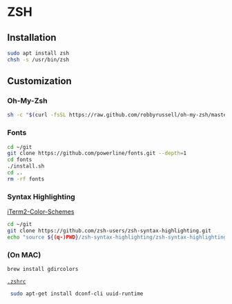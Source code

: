 # ZSH

## Installation

```sh
sudo apt install zsh
chsh -s /usr/bin/zsh
```

## Customization

### Oh-My-Zsh

```sh
sh -c "$(curl -fsSL https://raw.github.com/robbyrussell/oh-my-zsh/master/tools/install.sh)"
```


### Fonts

```sh
cd ~/git
git clone https://github.com/powerline/fonts.git --depth=1
cd fonts
./install.sh
cd ..
rm -rf fonts
```

### Syntax Highlighting

[iTerm2-Color-Schemes](https://github.com/mbadolato/iTerm2-Color-Schemes)

```sh
cd ~/git
git clone https://github.com/zsh-users/zsh-syntax-highlighting.git
echo "source ${(q-)PWD}/zsh-syntax-highlighting/zsh-syntax-highlighting.zsh" >> ${ZDOTDIR:-$HOME}/.zshrc
```

### (On MAC)

```sh
brew install gdircolors
```

[`.zshrc`](.zshrc)

```sh
 sudo apt-get install dconf-cli uuid-runtime
 
```
